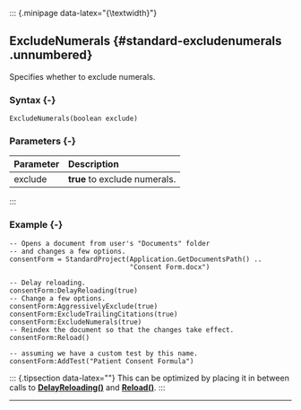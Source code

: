 ::: {.minipage data-latex="{\textwidth}"}
## ExcludeNumerals {#standard-excludenumerals .unnumbered}

Specifies whether to exclude numerals.

### Syntax {-}

```{sql}
ExcludeNumerals(boolean exclude)
```

### Parameters {-}

**Parameter** | **Description**
| :-- | :-- |
exclude | **true** to exclude numerals.
:::

### Example {-}

```{sql}
-- Opens a document from user's "Documents" folder
-- and changes a few options.
consentForm = StandardProject(Application.GetDocumentsPath() ..
                              "Consent Form.docx")

-- Delay reloading.
consentForm:DelayReloading(true)
-- Change a few options.
consentForm:AggressivelyExclude(true)
consentForm:ExcludeTrailingCitations(true)
consentForm:ExcludeNumerals(true)
-- Reindex the document so that the changes take effect.
consentForm:Reload()

-- assuming we have a custom test by this name.
consentForm:AddTest("Patient Consent Formula")
```

::: {.tipsection data-latex=""}
This can be optimized by placing it in between calls to **[DelayReloading()](#standard-delayreloading)** and **[Reload()](#standard-reload)**.
:::
***

